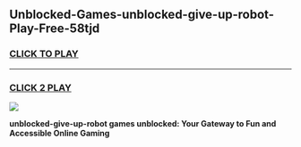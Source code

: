 
## Unblocked-Games-unblocked-give-up-robot-Play-Free-58tjd
<h3>
<a href="https://premium76.site?title=unblocked-give-up-robot&ref=17A">CLICK TO PLAY</a></h3>
<hr>

<h3>
<a href="https://premium76.site?title=unblocked-give-up-robot&ref=17A">CLICK 2 PLAY</a>
  
</h3>

<a href="https://premium76.site?title=unblocked-give-up-robot&ref=17A"><img src="https://clearcache.store/games.png"></a>


**unblocked-give-up-robot games unblocked: Your Gateway to Fun and Accessible Online Gaming**
